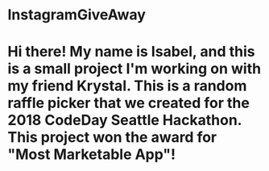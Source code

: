 # InstagramGiveAway
<h1> Hi there! My name is Isabel, and this is a small project I'm working on with my friend Krystal. 
This is a random raffle picker that we created for the 2018 CodeDay Seattle Hackathon.
This project won the award for "Most Marketable App"!<h1>
